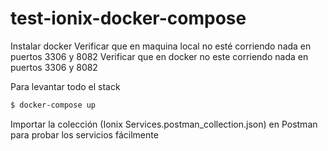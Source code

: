 
# test-ionix-docker-compose
Instalar docker
Verificar que en maquina local no esté corriendo nada en puertos 3306 y 8082
Verificar que en docker no este corriendo nada en puertos 3306 y 8082

Para levantar todo el stack 
```sh
$ docker-compose up
```

Importar la colección (Ionix Services.postman_collection.json) en Postman para probar los servicios fácilmente


